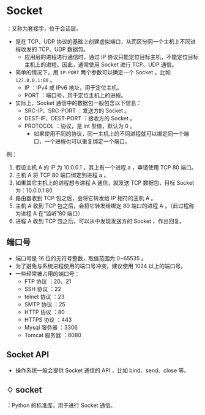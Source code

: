 # Socket

：又称为套接字，位于会话层。
- 是在 TCP、UDP 协议的基础上创建虚拟端口，从而区分同一个主机上不同进程收发的 TCP、UDP 数据包。
  - 应用层的进程进行通信时，通过 IP 协议只能定位目标主机，不能定位目标主机上的进程。因此，通常使用 Socket 进行 TCP、UDP 通信。
- 简单的情况下，用 `IP:PORT` 两个参数可以确定一个 Socket 。比如 `127.0.0.1:80` 。
  - IP ：IPv4 或 IPv6 地址，用于定位主机。
  - PORT ：端口号，用于定位主机上的进程。
- 实际上，Socket 通信中的数据包一般包含以下信息：
  - SRC-IP、SRC-PORT ：发送方的 Socket 。
  - DEST-IP、DEST-PORT ：接收方的 Socket 。
  - PROTOCOL ：协议，是 int 型值，默认为 0 。
    - 如果使用不同的协议，同一主机上的不同进程就可以绑定同一个端口，一个进程也可以重复绑定一个端口。

例：
1. 假设主机 A 的 IP 为 10.0.0.1 ，其上有一个进程 a ，申请使用 TCP 80 端口。
2. 主机 A 将 TCP 80 端口绑定到进程 a 。
3. 如果其它主机上的进程想与进程 A 通信，就发送 TCP 数据包，目标 Socket 为：10.0.0.1:80
4. 路由器收到 TCP 包之后，会将它转发给 IP 相符的主机 A 。
5. 主机 A 收到 TCP 包之后，会将它转发给绑定 80 端口的进程 A 。（此过程称为进程 A 在“监听”80 端口）
6. 进程 A 收到 TCP 包之后，可以从中发现发送方的 Socket ，作出回复。

## 端口号

- 端口号是 16 位的无符号整数，取值范围为 0~65535 。
- 为了避免与系统进程使用的端口号冲突，建议使用 1024 以上的端口号。
- 一些经常被占用的端口号：
  - FTP 协议     ：20、21
  - SSH 协议     ：22
  - telnet 协议  ：23
  - SMTP 协议    ：25
  - HTTP 协议    ：80
  - HTTPS 协议   ：443
  - Mysql 服务器  ：3306
  - Tomcat 服务器 ：8080

## Socket API

- 操作系统一般会提供 Socket 通信的 API ，比如 bind、send、close 等。

## ♢ socket

：Python 的标准库，用于进行 Socket 通信。

